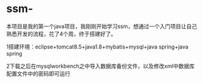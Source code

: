 # ssm-
本项目是我的第一个java项目，我刚刚开始学习ssm，想通过一个入门项目让自己熟悉开发的流程，花了4个周，终于搭建好了。

1搭建环境：eclipse+tomcat8.5+java1.8+mybatis+mysql+java spring+java spring

2下载之后在mysqlworkbench之中导入数据库备份文件，以及修改xml中数据库配置文件中的密码即可运行
